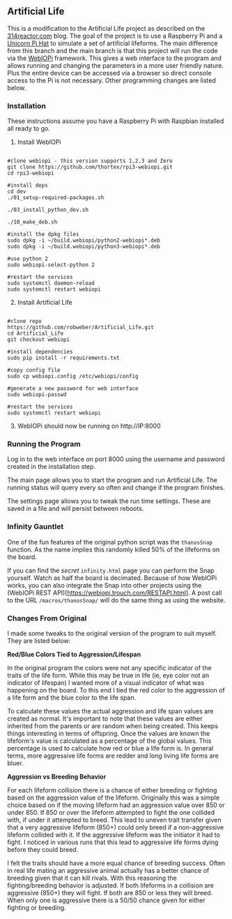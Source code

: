 ## Artificial Life

This is a modification to the Artificial Life project as described on the [314reactor.com](https://314reactor.com/2017/10/16/artificial-life-project/) blog. The goal of the project is to use a Raspberry Pi and a [Unicorn Pi Hat](https://shop.pimoroni.com/products/unicorn-hat) to simulate a set of artificial lifeforms. The main difference from this branch and the main branch is that this project will run the code via the [WebIOPi](http://webiopi.trouch.com/) framework. This gives a web interface to the program and allows running and changing the parameters in a more user friendly nature. Plus the entire device can be accessed via a browser so direct console access to the Pi is not necessary. Other programming changes are listed below. 


### Installation

These instructions assume you have a Raspberry Pi with Raspbian installed all ready to go. 

1. Install WebIOPi

```

#clone webiopi - this version supports 1,2,3 and Zero
git clone https://github.com/thortex/rpi3-webiopi.git
cd rpi3-webiopi

#install deps
cd dev
./01_setup-required-packages.sh

./03_install_python_dev.sh

./10_make_deb.sh

#install the dpkg files
sudo dpkg -i ~/build.webiopi/python2-webiopi*.deb
sudo dpkg -i ~/build.webiopi/python3-webiopi*.deb

#use python 2
sudo webiopi-select-python 2

#restart the services
sudo systemctl daemon-reload
sudo systemctl restart webiopi

```

2. Install Artificial Life 

```

#clone repo
https://github.com/robweber/Artificial_Life.git
cd Artificial_Life
git checkout webiopi

#install dependencies
sudo pip install -r requirements.txt

#copy config file
sudo cp webiopi.config /etc/webiopi/config

#generate a new password for web interface
sudo webiopi-passwd

#restart the services
sudo systemctl restart webiopi

```

3. WebIOPi should now be running on http://IP:8000


### Running the Program

Log in to the web interface on port 8000 using the username and password created in the installation step. 

The main page allows you to start the program and run Artificial Life. The running status will query every so often and change if the program finishes. 

The settings page allows you to tweak the run time settings. These are saved in a file and will persist between reboots. 

### Infinity Gauntlet

One of the fun features of the original python script was the ```thanosSnap``` function. As the name implies this randomly killed 50% of the lifeforms on the board. 

If you can find the *secret* ```infinity.html``` page you can perform the Snap yourself. Watch as half the board is decimated. Because of how WebIOPi works, you can also integrate the Snap into other projects using the (WebIOPi REST API)[https://webiopi.trouch.com/RESTAPI.html]. A post call to the URL ```/macros/thanosSnap/``` will do the same thing as using the website.

### Changes From Original

I made some tweaks to the original version of the program to suit myself. They are listed below: 

__Red/Blue Colors Tied to Aggression/Lifespan__

In the original program the colors were not any specific indicator of the traits of the life form. While this may be true in life (ie, eye color not an indicator of lifespan) I wanted more of a visual indicator of what was happening on the board. To this end I tied the red color to the aggression of a life form and the blue color to the life span. 

To calculate these values the actual aggression and life span values are created as normal. It's important to note that these values are either inherited from the parents or are random when being created. This keeps things interesting in terms of offspring. Once the values are known the lifeform's value is calculated as a percentage of the global values. This percentage is used to calculate how red or blue a life form is. In general terms, more aggressive life forms are redder and long living life forms are bluer.  

__Aggression vs Breeding Behavior__

For each lifeform collision there is a chance of either breeding or fighting based on the aggression value of the lifeform. Originally this was a simple choice based on if the moving lifeform had an aggression value over 850 or under 850. If 850 or over the lifeform attempted to fight the one collided with, if under it attempted to breed. This lead to uneven trait transfer given that a very aggressive lifeform (850+) could only breed if a non-aggressive lifeform collided with it. If the aggressive lifeform was the initiator it had to fight. I noticed in various runs that this lead to aggressive life forms dying before they could breed. 

I felt the traits should have a more equal chance of breeding success. Often in real life mating an aggressive animal actually has a better chance of breeding given that it can kill rivals. With this reasoning the fighting/breeding behavior is adjusted. If both lifeforms in a collision are aggressive (850+) they will fight. If both are 850 or less they will breed. When only one is aggressive there is a 50/50 chance given for either fighting or breeding. 
